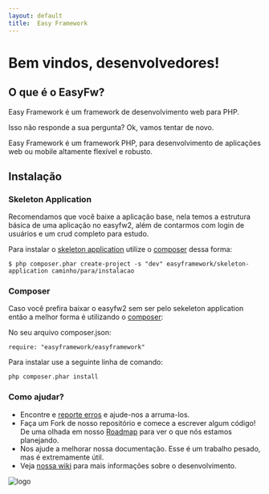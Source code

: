 ```yaml
---
layout: default
title:  Easy Framework
---
```

# Bem vindos, desenvolvedores!

## O que é o EasyFw?
Easy Framework é um framework de desenvolvimento web para PHP.

Isso não responde a sua pergunta?
Ok, vamos tentar de novo.

Easy Framework é um framework PHP, para desenvolvimento de aplicações web ou mobile altamente flexível e robusto.

## Instalação

### Skeleton Application
Recomendamos que você baixe a aplicação base, nela temos a estrutura básica de uma aplicação no easyfw2, além de contarmos com login de usuários e um crud completo para estudo.

Para instalar o [skeleton application][6] utilize o [composer][1] dessa forma:

    $ php composer.phar create-project -s "dev" easyframework/skeleton-application caminho/para/instalacao
    
### Composer
Caso você prefira baixar o easyfw2 sem ser pelo sekeleton application então a melhor forma é utilizando o [composer][1]:

No seu arquivo composer.json:


    require: "easyframework/easyframework"


Para instalar use a seguinte linha de comando:


    php composer.phar install


### Como ajudar?
* Encontre e [reporte erros][2] e ajude-nos a arruma-los.
* Faça um Fork de nosso repositório e comece a escrever algum código! De uma olhada em nosso [Roadmap][3] para ver o que nós estamos planejando. 
* Nos ajude a melhorar nossa documentação. Esse é um trabalho pesado, mas é extremamente útil.
* Veja [nossa wiki][4] para mais informações sobre o desenvolvimento.

![logo][5]

[1]:  http://getcomposer.org
[2]:  https://github.com/LellysInformatica/EasyFramework/issues
[3]:  https://github.com/LellysInformatica/EasyFramework/wiki/Roadmap
[4]:  https://github.com/LellysInformatica/EasyFramework/wiki
[5]:  http://i2.wp.com/easyframework.net/site/wp-content/uploads/2012/05/logo_easy1.png
[6]:  https://github.com/LellysInformatica/easyskeleton